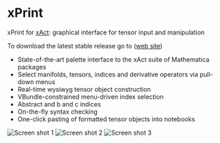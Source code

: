 # xPrint
xPrint for [xAct](http://xact.es/): graphical interface for tensor input and manipulation

To download the latest stable release go to ([web site](https://sites.google.com/site/xprintforxact/))

* State-of-the-art palette interface to the xAct suite of Mathematica packages
* Select manifolds, tensors, indices and derivative operators via pull-down menus
* Real-time wysiwyg tensor object construction
* VBundle-constrained menu-driven index selection
* Abstract and b and c indices
* On-the-fly syntax checking
* One-click pasting of formatted tensor objects into notebooks

![Screen shot 1](../screenshots/1.jpg?raw=true "Screen shot 1")
![Screen shot 2](../screenshots/2.jpg?raw=true "Screen shot 2")
![Screen shot 3](../screenshots/3.jpg?raw=true "Screen shot 3")
